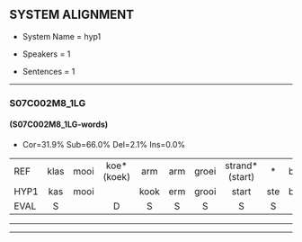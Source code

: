 
## SYSTEM ALIGNMENT

- System Name = hyp1

- Speakers = 1

- Sentences = 1

---

### S07C002M8_1LG

#### (S07C002M8_1LG-words)

- Cor=31.9%	Sub=66.0%	Del=2.1%	Ins=0.0%

|  |  |  |  |  |  |  |  |  |  |  |  |  |  |  |  |  |  |  |  |  |  |  |  |  |  |  |  |  |  |  |  |  |  |  |  |  |  |  |  |  |  |  |  |  |  |  |  |
|:--- |:---:|:---:|:---:|:---:|:---:|:---:|:---:|:---:|:---:|:---:|:---:|:---:|:---:|:---:|:---:|:---:|:---:|:---:|:---:|:---:|:---:|:---:|:---:|:---:|:---:|:---:|:---:|:---:|:---:|:---:|:---:|:---:|:---:|:---:|:---:|:---:|:---:|:---:|:---:|:---:|:---:|:---:|:---:|:---:|:---:|:---:|:---:|
| REF | klas | mooi | koe*(koek) | arm | arm | groei | strand*(start) | * | bed | eerst | voor | draai*(daar) | draai | sjaal | sjaal | herfst | duur | straat*(start) | *(staart) | leeuw | clown*(klom) | hoek | krant | hout | vriend | gauw | chips*(gips) | groen | feest | reis | jas | huis | paard | vijf | muts | nieuw | kind | bang | * | oog | zacht | schoen | plas | neus | knoop | plank | plank |
| HYP1 | kas | mooi |  | kook | erm | grooi | start | ste | bed | eerst | hoor | daar | darai | s | jal | herfst | duur | start | start | lew | lo | hook | kun | hand | vriend | al | gip | groen | feest | rest | jos | hus | pet | ge | mit | nieuw | kind | de | bank | oog | zacht | schoen | plas | neuis | knoop | belang | beang |
| EVAL | S |  | D | S | S | S | S | S |  |  | S | S | S | S | S |  |  | S | S | S | S | S | S | S |  | S | S |  |  | S | S | S | S | S | S |  |  | S | S |  |  |  |  | S |  | S | S |
---

---
